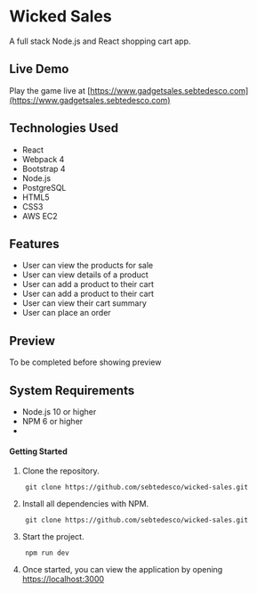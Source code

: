 # Wicked Sales

A full stack Node.js and React shopping cart app.

## Live Demo

Play the game live at [https://www.gadgetsales.sebtedesco.com](https://www.gadgetsales.sebtedesco.com)

## Technologies Used

- React
- Webpack 4
- Bootstrap 4
- Node.js
- PostgreSQL
- HTML5
- CSS3
- AWS EC2

## Features
- User can view the products for sale
- User can view details of a product
- User can add a product to their cart
- User can add a product to their cart
- User can view their cart summary
- User can place an order

## Preview

To be completed before showing preview

## System Requirements

- Node.js 10 or higher
- NPM 6 or higher
- 

#### Getting Started

1. Clone the repository.

```shell
    git clone https://github.com/sebtedesco/wicked-sales.git
```

2. Install all dependencies with NPM.
```shell
    git clone https://github.com/sebtedesco/wicked-sales.git
```

3. Start the project.

```shell
    npm run dev
```

4. Once started, you can view the application by opening [https://localhost:3000](https://localhost:3000)
